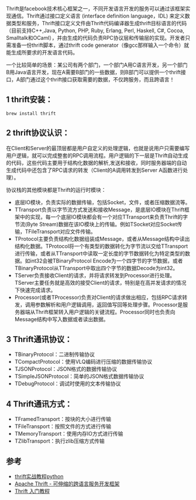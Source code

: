 Thrift是facebook技术核心框架之一，不同开发语言开发的服务可以通过该框架实现通信。Thrift通过接口定义语言 (interface definition language，IDL) 来定义数据类型和服务，Thrift接口定义文件由Thrift代码编译器生成thrift目标语言的代码（目前支持C++,Java, Python, PHP, Ruby, Erlang, Perl, Haskell, C#, Cocoa, Smalltalk和OCaml），并由生成的代码负责RPC协议层和传输层的实现。开发者只需准备一份thrift脚本，通过thrift code generator（像gcc那样输入一个命令）就能生成所要求的开发语言代码。

一个比较简单的场景：某公司有两个部门，一个部门A用C语言开发，另一个部门B用Java语言开发，现在A需要B部门的一些数据，则B部门可以提供一个thrift接口，A部门通过这个thrift接口获取需要的数据，不仅跨服务，而且跨语言！

## 1 thrift安装：

```
brew install thrift
```

## 2 thrift协议认识：

在Client和Server的最顶层都是用户自定义的处理逻辑，也就是说用户只需要编写用户逻辑，就可以完成整套的RPC调用流程。用户逻辑的下一层是Thrift自动生成的代码，这些代码主要用于结构化数据的解析,发送和接收，同时服务器端的自动生成代码中还包含了RPC请求的转发（Client的A调用转发到Server A函数进行处理）。

协议栈的其他模块都是Thrift的运行时模块：

- 底层IO模块，负责实际的数据传输，包括Socket，文件，或者压缩数据流等。
- TTransport负责以字节流方式发送和接收Message，是底层IO模块在Thrift框架中的实现，每一个底层IO模块都会有一个对应TTransport来负责Thrift的字节流(Byte Stream)数据在该IO模块上的传输。例如TSocket对应Socket传输，TFileTransport对应文件传输。
- TProtocol主要负责结构化数据组装成Message，或者从Message结构中读出结构化数据。TProtocol将一个有类型的数据转化为字节流以交给TTransport进行传输，或者从TTransport中读取一定长度的字节数据转化为特定类型的数据。如int32会被TBinaryProtocol Encode为一个四字节的字节数据，或者TBinaryProtocol从TTransport中取出四个字节的数据Decode为int32。
- TServer负责接收Client的请求，并将请求转发到Processor进行处理。TServer主要任务就是高效的接受Client的请求，特别是在高并发请求的情况下快速完成请求。
- Processor(或者TProcessor)负责对Client的请求做出相应，包括RPC请求转发，调用参数解析和用户逻辑调用，返回值写回等处理步骤。Processor是服务器端从Thrift框架转入用户逻辑的关键流程。Processor同时也负责向Message结构中写入数据或者读出数据。

## 3 Thrift通讯协议：

- TBinaryProtocol：二进制传输协议
- TCompactProtocol：使用VLQ编码进行压缩的数据传输协议
- TJSONProtocol：JSON格式的数据传输协议
- TSimpleJSONProtocol：简单的JSON格式数据传输协议
- TDebugProtocol：调试时使用的文本传输协议

## 4 Thrift通讯方式：

- TFramedTransport：按块的大小进行传输
- TFileTransport：按照文件的方式进行传输
- TMemoryTransport：使用内存IO方式进行传输
- TZlibTransport：执行zlib压缩方式传输

## 参考

- [thrift实战教程python](https://blog.csdn.net/John_xyz/article/details/79174288)
- [Apache Thrift - 可伸缩的跨语言服务开发框架](https://www.ibm.com/developerworks/cn/java/j-lo-apachethrift/index.html)
- [Thrift 入门教程](http://blog.jobbole.com/107828/)
